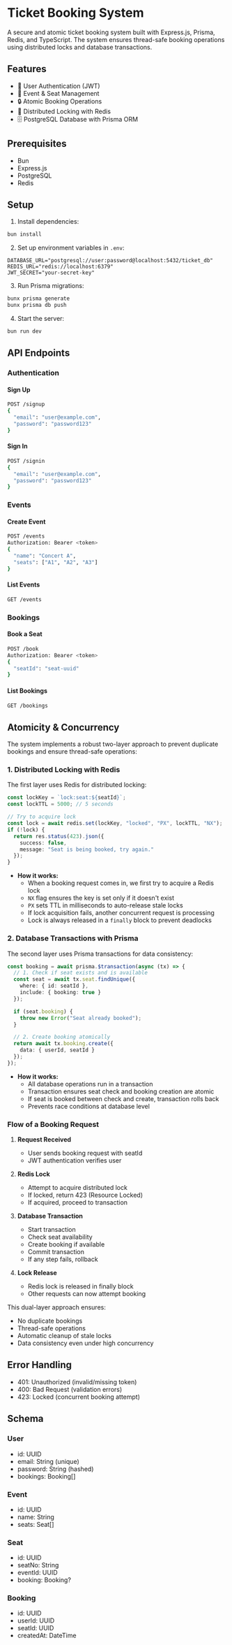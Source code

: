 # Ticket Booking System

A secure and atomic ticket booking system built with Express.js, Prisma, Redis, and TypeScript. The system ensures thread-safe booking operations using distributed locks and database transactions.

## Features

- 🔐 User Authentication (JWT)
- 🎫 Event & Seat Management
- 🔒 Atomic Booking Operations
- 📝 Distributed Locking with Redis
- 🗄️ PostgreSQL Database with Prisma ORM

## Prerequisites

- Bun
- Express.js
- PostgreSQL
- Redis

## Setup

1. Install dependencies:
```bash
bun install
```

2. Set up environment variables in `.env`:
```env
DATABASE_URL="postgresql://user:password@localhost:5432/ticket_db"
REDIS_URL="redis://localhost:6379"
JWT_SECRET="your-secret-key"
```

3. Run Prisma migrations:
```bash
bunx prisma generate
bunx prisma db push
```

4. Start the server:
```bash
bun run dev
```

## API Endpoints

### Authentication

#### Sign Up
```bash
POST /signup
{
  "email": "user@example.com",
  "password": "password123"
}
```

#### Sign In
```bash
POST /signin
{
  "email": "user@example.com",
  "password": "password123"
}
```

### Events

#### Create Event
```bash
POST /events
Authorization: Bearer <token>
{
  "name": "Concert A",
  "seats": ["A1", "A2", "A3"]
}
```

#### List Events
```bash
GET /events
```

### Bookings

#### Book a Seat
```bash
POST /book
Authorization: Bearer <token>
{
  "seatId": "seat-uuid"
}
```

#### List Bookings
```bash
GET /bookings
```

## Atomicity & Concurrency

The system implements a robust two-layer approach to prevent duplicate bookings and ensure thread-safe operations:

### 1. Distributed Locking with Redis

The first layer uses Redis for distributed locking:

```typescript
const lockKey = `lock:seat:${seatId}`;
const lockTTL = 5000; // 5 seconds

// Try to acquire lock
const lock = await redis.set(lockKey, "locked", "PX", lockTTL, "NX");
if (!lock) {
  return res.status(423).json({ 
    success: false, 
    message: "Seat is being booked, try again." 
  });
}
```

- **How it works:**
  - When a booking request comes in, we first try to acquire a Redis lock
  - `NX` flag ensures the key is set only if it doesn't exist
  - `PX` sets TTL in milliseconds to auto-release stale locks
  - If lock acquisition fails, another concurrent request is processing
  - Lock is always released in a `finally` block to prevent deadlocks

### 2. Database Transactions with Prisma

The second layer uses Prisma transactions for data consistency:

```typescript
const booking = await prisma.$transaction(async (tx) => {
  // 1. Check if seat exists and is available
  const seat = await tx.seat.findUnique({
    where: { id: seatId },
    include: { booking: true }
  });

  if (seat.booking) {
    throw new Error("Seat already booked");
  }

  // 2. Create booking atomically
  return await tx.booking.create({
    data: { userId, seatId }
  });
});
```

- **How it works:**
  - All database operations run in a transaction
  - Transaction ensures seat check and booking creation are atomic
  - If seat is booked between check and create, transaction rolls back
  - Prevents race conditions at database level

### Flow of a Booking Request

1. **Request Received**
   - User sends booking request with seatId
   - JWT authentication verifies user

2. **Redis Lock**
   - Attempt to acquire distributed lock
   - If locked, return 423 (Resource Locked)
   - If acquired, proceed to transaction

3. **Database Transaction**
   - Start transaction
   - Check seat availability
   - Create booking if available
   - Commit transaction
   - If any step fails, rollback

4. **Lock Release**
   - Redis lock is released in finally block
   - Other requests can now attempt booking

This dual-layer approach ensures:
- No duplicate bookings
- Thread-safe operations
- Automatic cleanup of stale locks
- Data consistency even under high concurrency

## Error Handling

- 401: Unauthorized (invalid/missing token)
- 400: Bad Request (validation errors)
- 423: Locked (concurrent booking attempt)

## Schema

### User
- id: UUID
- email: String (unique)
- password: String (hashed)
- bookings: Booking[]

### Event
- id: UUID
- name: String
- seats: Seat[]

### Seat
- id: UUID
- seatNo: String
- eventId: UUID
- booking: Booking?

### Booking
- id: UUID
- userId: UUID
- seatId: UUID
- createdAt: DateTime